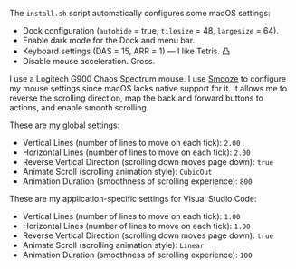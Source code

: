 The `install.sh` script automatically configures some macOS settings:

- Dock configuration (`autohide` = true, `tilesize` = 48, `largesize` = 64).
- Enable dark mode for the Dock and menu bar.
- Keyboard settings (DAS = 15, ARR = 1) — I like Tetris. 凸
- Disable mouse acceleration. Gross.

I use a Logitech G900 Chaos Spectrum mouse. I use [Smooze](https://smooze.co) to configure my mouse settings since macOS lacks native support for it. It allows me to reverse the scrolling direction, map the back and forward buttons to actions, and enable smooth scrolling.

These are my global settings:

- Vertical Lines (number of lines to move on each tick): `2.00`
- Horizontal Lines (number of lines to move on each tick): `2.00`
- Reverse Vertical Direction (scrolling down moves page down): `true`
- Animate Scroll (scrolling animation style): `CubicOut`
- Animation Duration (smoothness of scrolling experience): `800`

These are my application-specific settings for Visual Studio Code:

- Vertical Lines (number of lines to move on each tick): `1.00`
- Horizontal Lines (number of lines to move on each tick): `1.00`
- Reverse Vertical Direction (scrolling down moves page down): `true`
- Animate Scroll (scrolling animation style): `Linear`
- Animation Duration (smoothness of scrolling experience): `100`

